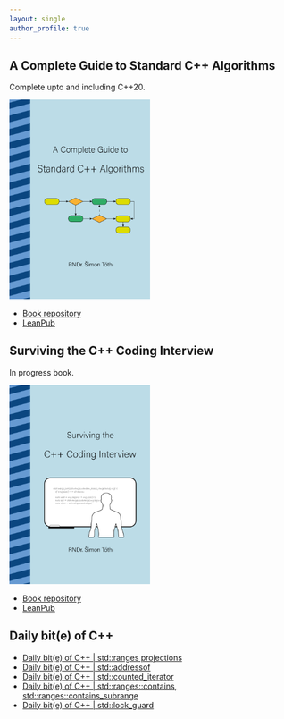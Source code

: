 ```yaml
---
layout: single
author_profile: true
---
```


## A Complete Guide to Standard C++ Algorithms

Complete upto and including C++20.

[<img src="assets/images/book_algorithms_cover.png" width="50%">](https://leanpub.com/cpp-algorithms-guide)

- [Book repository](https://github.com/HappyCerberus/book-cpp-algorithms)
- [LeanPub](https://leanpub.com/cpp-algorithms-guide)

## Surviving the C++ Coding Interview

In progress book.

[<img src="assets/images/book_coding_interview_cover.png" width="50%">](https://leanpub.com/cpp-coding-interview)

- [Book repository](https://github.com/HappyCerberus/cpp-coding-interview)
- [LeanPub](https://leanpub.com/cpp-coding-interview)

## Daily bit(e) of C++

<ul>
<!-- SUBSTACK:START --><li><a href="https://medium.com/@simontoth/daily-bit-e-of-c-std-ranges-projections-feac7b6e93a0?source=rss-1e1de1006a93------2">Daily bit&lpar;e&rpar; of C++ | std::ranges projections</a></li><li><a href="https://medium.com/@simontoth/daily-bit-e-of-c-std-addressof-a9a5a191cd94?source=rss-1e1de1006a93------2">Daily bit&lpar;e&rpar; of C++ | std::addressof</a></li><li><a href="https://medium.com/@simontoth/daily-bit-e-of-c-std-counted-iterator-73c875920579?source=rss-1e1de1006a93------2">Daily bit&lpar;e&rpar; of C++ | std::counted_iterator</a></li><li><a href="https://medium.com/@simontoth/daily-bit-e-of-c-std-ranges-contains-std-ranges-contains-subrange-2537369173e4?source=rss-1e1de1006a93------2">Daily bit&lpar;e&rpar; of C++ | std::ranges::contains, std::ranges::contains_subrange</a></li><li><a href="https://medium.com/@simontoth/daily-bit-e-of-c-std-lock-guard-154750c6c1ad?source=rss-1e1de1006a93------2">Daily bit&lpar;e&rpar; of C++ | std::lock_guard</a></li><!-- SUBSTACK:END -->
</ul>

